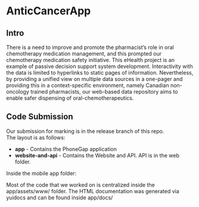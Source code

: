 AnticCancerApp
==============

Intro
-----
There is a need to improve and promote the pharmacist’s role in oral chemotherapy medication management, 
and this prompted our chemotherapy medication safety initiative. This eHealth project is an example of 
passive decision support system development. Interactivity with the data is limited to hyperlinks to static 
pages of information. Nevertheless, by providing a unified view on multiple data sources in a one-pager and 
providing this in a context-specific environment, namely Canadian non-oncology trained pharmacists, our web-based 
data repository aims to enable safer dispensing of oral-chemotherapeutics. 


Code Submission
---------------
Our submission for marking is in the release branch of this repo.  
The layout is as follows:
- **app** - Contains the PhoneGap application
- **website-and-api** - Contains the Website and API. API is in the web folder.

Inside the mobile app folder:

Most of the code that we worked on is centralized inside the app/assets/www/ folder.
The HTML documentation was generated via yuidocs and can be found inside app/docs/
